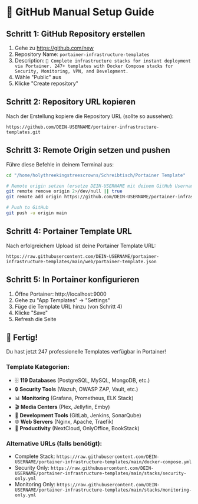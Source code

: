 # 🚀 GitHub Manual Setup Guide

## Schritt 1: GitHub Repository erstellen

1. Gehe zu https://github.com/new
2. Repository Name: `portainer-infrastructure-templates`
3. Description: `🚀 Complete infrastructure stacks for instant deployment via Portainer. 247+ templates with Docker Compose stacks for Security, Monitoring, VPN, and Development.`
4. Wähle "Public" aus
5. Klicke "Create repository"

## Schritt 2: Repository URL kopieren

Nach der Erstellung kopiere die Repository URL (sollte so aussehen):
```
https://github.com/DEIN-USERNAME/portainer-infrastructure-templates.git
```

## Schritt 3: Remote Origin setzen und pushen

Führe diese Befehle in deinem Terminal aus:

```bash
cd "/home/holythreekingstreescrowns/Schreibtisch/Portainer Template"

# Remote origin setzen (ersetze DEIN-USERNAME mit deinem GitHub Username)
git remote remove origin 2>/dev/null || true
git remote add origin https://github.com/DEIN-USERNAME/portainer-infrastructure-templates.git

# Push to GitHub
git push -u origin main
```

## Schritt 4: Portainer Template URL

Nach erfolgreichem Upload ist deine Portainer Template URL:

```
https://raw.githubusercontent.com/DEIN-USERNAME/portainer-infrastructure-templates/main/web/portainer-template.json
```

## Schritt 5: In Portainer konfigurieren

1. Öffne Portainer: http://localhost:9000
2. Gehe zu "App Templates" → "Settings"
3. Füge die Template URL hinzu (von Schritt 4)
4. Klicke "Save"
5. Refresh die Seite

## 🎉 Fertig!

Du hast jetzt 247 professionelle Templates verfügbar in Portainer!

### Template Kategorien:
- 🗄️ **119 Databases** (PostgreSQL, MySQL, MongoDB, etc.)
- 🔒 **Security Tools** (Wazuh, OWASP ZAP, Vault, etc.)
- 📊 **Monitoring** (Grafana, Prometheus, ELK Stack)
- 🎬 **Media Centers** (Plex, Jellyfin, Emby)
- 🔧 **Development Tools** (GitLab, Jenkins, SonarQube)
- 🌐 **Web Servers** (Nginx, Apache, Traefik)
- 📝 **Productivity** (NextCloud, OnlyOffice, BookStack)

### Alternative URLs (falls benötigt):
- Complete Stack: `https://raw.githubusercontent.com/DEIN-USERNAME/portainer-infrastructure-templates/main/docker-compose.yml`
- Security Only: `https://raw.githubusercontent.com/DEIN-USERNAME/portainer-infrastructure-templates/main/stacks/security-only.yml`
- Monitoring Only: `https://raw.githubusercontent.com/DEIN-USERNAME/portainer-infrastructure-templates/main/stacks/monitoring-only.yml`